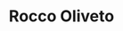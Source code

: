 ---
# Display name
title: Rocco Oliveto

# Full name (for SEO)
first_name: Rocco
last_name: Oliveto

# Username (this should match the folder name)
authors:
  - 吳恩達

# Is this the primary user of the site?
superuser: false

# Role/position
role: Full Professor


# Social/Academic Networking
# For available icons, see: https://docs.hugoblox.com/getting-started/page-builder/#icons
#   For an email link, use "fas" icon pack, "envelope" icon, and a link in the
#   form "mailto:your-email@example.com" or "#contact" for contact widget.
social:
  - icon: envelope
    icon_pack: fas
    link: 'mailto:rocco.oliveto@unimol.it'
  - icon: twitter
    icon_pack: fab
    link: https://twitter.com/roccooliveto
  - icon: google-scholar
    icon_pack: ai
    link: https://scholar.google.com/citations?user%253D_VFnByMAAAAJ%2526hl%253Den
  - icon: github
    icon_pack: fab
    link: http://docenti.unimol.it/index.php?u%253Drocco.oliveto)
# Link to a PDF of your resume/CV from the About widget.
# To enable, copy your resume/CV to `static/files/cv.pdf` and uncomment the lines below.
# - icon: cv
#   icon_pack: ai
#   link: files/cv.pdf

# Enter email to display Gravatar (if Gravatar enabled in Config)
email: ''

# Organizational groups that you belong to (for People widget)
#   Set this to `[]` or comment out if you are not using People widget.
user_groups:
  - Università degli Studi del Molise
---